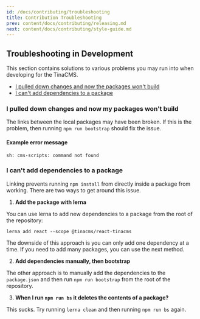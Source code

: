 ```yaml
---
id: /docs/contributing/troubleshooting
title: Contribution Troubleshooting
prev: content/docs/contributing/releasing.md
next: content/docs/contributing/style-guide.md
---
```


## Troubleshooting in Development

This section contains solutions to various problems you may run into when developing for the TinaCMS.

- [I pulled down changes and now the packages won't build](#I-pulled-down-changes-and-now-my-packages-won't-build)
- [I can't add dependencies to a package](#I-can't-add-dependencies-to-a-package)

### I pulled down changes and now my packages won't build

The links between the local packages may have been broken. If this is the problem, then
running `npm run bootstrap` should fix the issue.

#### Example error message

```
sh: cms-scripts: command not found
```

### I can't add dependencies to a package

Linking prevents running `npm install` from directly inside a package from working. There are two ways to get around this issue.

1. **Add the package with lerna**

You can use lerna to add new dependencies to a package from the root of the repository:

```
lerna add react --scope @tinacms/react-tinacms
```

The downside of this approach is you can only add one dependency at a time. If you need to add many packages, you can use the next method.

2. **Add dependencies manually, then bootstrap**

The other approach is to manually add the dependencies to the `package.json` and then run `npm run bootstrap` from the root of the repository.

3. **When I run `npm run bs` it deletes the contents of a package?**

This sucks. Try running `lerna clean` and then running `npm run bs` again.

